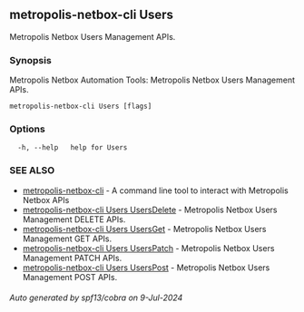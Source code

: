 ## metropolis-netbox-cli Users

Metropolis Netbox Users Management APIs.

### Synopsis


Metropolis Netbox Automation Tools:
  Metropolis Netbox Users Management APIs.

```
metropolis-netbox-cli Users [flags]
```

### Options

```
  -h, --help   help for Users
```

### SEE ALSO

* [metropolis-netbox-cli]()	 - 
A command line tool to interact with Metropolis Netbox APIs
* [metropolis-netbox-cli Users UsersDelete]()	 - Metropolis Netbox Users Management DELETE APIs.
* [metropolis-netbox-cli Users UsersGet]()	 - Metropolis Netbox Users Management GET APIs.
* [metropolis-netbox-cli Users UsersPatch]()	 - Metropolis Netbox Users Management PATCH APIs.
* [metropolis-netbox-cli Users UsersPost]()	 - Metropolis Netbox Users Management POST APIs.

###### Auto generated by spf13/cobra on 9-Jul-2024
